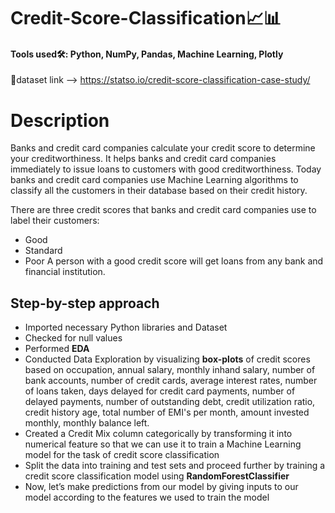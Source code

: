 # Credit-Score-Classification📈📊

#### Tools used🛠: Python, NumPy, Pandas, Machine Learning, Plotly
🔗dataset link --> https://statso.io/credit-score-classification-case-study/

# Description
Banks and credit card companies calculate your credit score to determine your creditworthiness. It helps banks and credit card companies immediately to issue loans to customers with good creditworthiness. Today banks and credit card companies use Machine Learning algorithms to classify all the customers in their database based on their credit history.

There are three credit scores that banks and credit card companies use to label their customers:
- Good
- Standard
- Poor
A person with a good credit score will get loans from any bank and financial institution.

## Step-by-step approach
- Imported necessary Python libraries and Dataset
- Checked for null values
- Performed **EDA**
- Conducted Data Exploration by visualizing **box-plots** of credit scores based on occupation, annual salary, monthly inhand salary, number of bank accounts, number of credit cards, average interest rates, number of loans taken, days delayed for credit card payments, number of delayed payments, number of outstanding debt, credit utilization ratio, credit history age, total number of EMI's per month, amount invested monthly, monthly balance left.
- Created a Credit Mix column categorically by transforming it into numerical feature so that we can use it to train a Machine Learning model for the task of credit score classification
- Split the data into training and test sets and proceed further by training a credit score classification model using **RandomForestClassifier**
- Now, let’s make predictions from our model by giving inputs to our model according to the features we used to train the model
